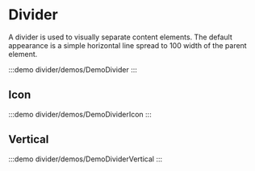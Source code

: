 <script setup>
import DemoDivider from '@/components/divider/demos/DemoDivider.vue'
import DemoDividerIcon from '@/components/divider/demos/DemoDividerIcon.vue'
import DemoDividerVertical from '@/components/divider/demos/DemoDividerVertical.vue'
</script>

# Divider

A divider is used to visually separate content elements.
The default appearance is a simple horizontal line spread to 100 width of the parent element.

:::demo divider/demos/DemoDivider
<DemoDivider />
:::

## Icon

:::demo divider/demos/DemoDividerIcon
<DemoDividerIcon />
:::

## Vertical

:::demo divider/demos/DemoDividerVertical
<DemoDividerVertical />
:::
